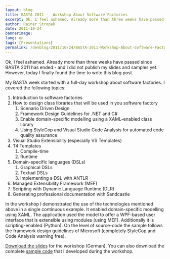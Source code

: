 ```yaml
---
layout: blog
title: BASTA 2011 -  Workshop About Software Factories
excerpt: Ok, I feel ashamed. Already more than three weeks have passed since BASTA 2011 has ended - and I did not publish my slides and samples yet. However, today I finally found the time to write this blog post.
author: Rainer Stropek
date: 2011-10-24
bannerimage: 
lang: en
tags: [Presentations]
permalink: /devblog/2011/10/24/BASTA-2011-Workshop-About-Software-Factories
---
```


<p>Ok, I feel ashamed. Already more than three weeks have passed since BASTA 2011 has ended - and I did not publish my slides and samples yet. However, today I finally found the time to write this blog post.</p><p>My BASTA week started with a full-day workshop about software factories. I covered the following topics:</p><ol>
  <li>Introduction to software factories</li>
  <li>How to design class libraries that will be used in you software factory

<ol><li>Scenario Driven Design</li><li>Framework Design Guidelines for .NET and C#</li><li>Enable domain-specific modelling using a XAML-enabled class library</li><li>Using StyleCop and Visual Studio Code Analysis for automated code quality assurance</li></ol></li>
  <li>Visual Studio Extensibility (especially VS Templates)</li>
  <li>T4 Templates

<ol><li>Compile-time</li><li>Runtime</li></ol></li>
  <li>Domain-specific languages (DSLs)

<ol><li>Graphical DSLs</li><li>Textual DSLs</li><li>Implementing a DSL with ANTLR</li></ol></li>
  <li>Managed Extensibility Framework (MEF)</li>
  <li>Scripting with Dynamic Language Runtime (DLR)</li>
  <li>Generating professional documentation with Sandcastle</li>
</ol><p>In the workshop I demonstrated the use of the technologies mentioned above in a single continuous example. It enabled domain-specific modelling using XAML. The application used the model to offer a WPF-based user interface that is extensible using modules (using MEF). Additionally it is scripting-enabled (Python). On the level of source-code the sample follows the framework design guidelines of Microsoft (completely StyleCop and Code Analysis warning free).</p><p>
  <a href="{{site.baseurl}}/content/images/blog/2011/10/BASTA 2011 - Der Weg zur CSharp-Softwarefabrik.pdf">Download the slides</a> for the workshop (German). You can also download the complete <a href="{{site.baseurl}}/content/images/blog/2011/10/SoftwareFactoryFinishedSample.zip">sample code</a> that I developed during the workshop.</p>